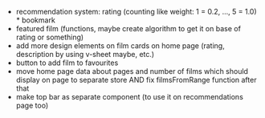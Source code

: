 - recommendation system: rating (counting like weight: 1 = 0.2, ..., 5 = 1.0) * bookmark
- featured film (functions, maybe create algorithm to get it on base of rating or something)
- add more design elements on film cards on home page (rating, description by using v-sheet maybe, etc.)
- button to add film to favourites
- move home page data about pages and number of films which should display on page to separate store AND fix filmsFromRange function after that
- make top bar as separate component (to use it on recommendations page too)